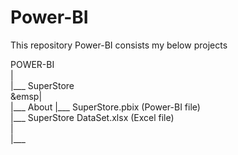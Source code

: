 # Power-BI
This repository Power-BI consists my below projects  

POWER-BI  
|  
|___ SuperStore  
&emsp|    
     |___ About
     |___ SuperStore.pbix (Power-BI file)  
     |___ SuperStore DataSet.xlsx (Excel file)  
|   
|___        
